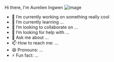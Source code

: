 Hi there, I'm Aurelien Ingwen ![image](https://user-images.githubusercontent.com/93325069/161437014-75fbf011-0d24-4524-bf75-9bd4ae19416f.png)



- 🔭 I’m currently working on something really cool 
- 🌱 I’m currently learning ...
- 👯 I’m looking to collaborate on ...
- 🤔 I’m looking for help with ...
- 💬 Ask me about ...
- 📫 How to reach me: ...
- 😄 Pronouns: ...
- ⚡ Fun fact: ...

